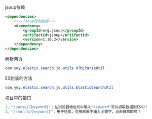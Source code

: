 jsoup依赖

```xml
<dependencies>
    <!--jsoup爬取数据-->
    <dependency>
        <groupId>org.jsoup</groupId>
        <artifactId>jsoup</artifactId>
        <version>1.10.2</version>
    </dependency>
</dependencies>
```

解析网页

```java
com.ymy.elastic.search.jd.utils.HTMLParseUtil
```

ES封装的方法

```java
com.ymy.elastic.search.jd.utils.ElasticSearchUtil
```

项目中的接口

```java
1、"/parse/{keyword}"：在浏览器地址栏中输入"keyword"可以抓取数据到ES中！
2、"/search/{keyword}"：用于检索，在搜索框中输入关键字，点击搜索即可！
```



